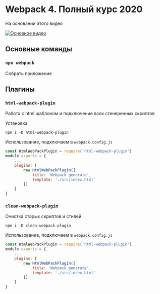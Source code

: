 # Webpack 4. Полный курс 2020

На основании этого видео

[![Основное видео](http://img.youtube.com/vi/eSaF8NXeNsA/0.jpg)](https://www.youtube.com/watch?v=eSaF8NXeNsA "Основное видео")

## Основные команды

### `npx webpack`

Собрать приложение


## Плагины

### `html-webpack-plugin`
Работа с html шаблоном и подключение всех сгенеренных скриптов

Установка

    npm i -D html-webpack-plugin

Использование, подключаем в `webpack.config.js`
```js
const HtmlWebPackPlugin = require('html-webpack-plugin')
module.exports = {
    ...
    plugins: [
        new HtmlWebPackPlugin({
            title: 'Webpack generate',
            template: './src/index.html'
        })
    ]
}
```



### `clean-webpack-plugin`
Очистка старых скриптов и стилей

    npm i -D clean-webpack-plugin

Использование, подключаем в `webpack.config.js`
```js
const HtmlWebPackPlugin = require('html-webpack-plugin')
module.exports = {
    ...
    plugins: [
        new HtmlWebPackPlugin({
            title: 'Webpack generate',
            template: './src/index.html'
        })
    ]
}
```

